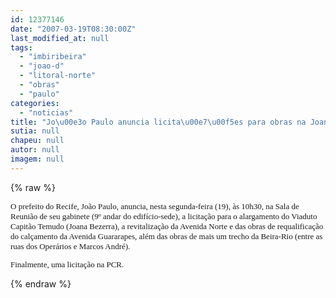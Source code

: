 ```yaml
---
id: 12377146
date: "2007-03-19T08:30:00Z"
last_modified_at: null
tags:
  - "imbiribeira"
  - "joao-d"
  - "litoral-norte"
  - "obras"
  - "paulo"
categories:
  - "noticias"
title: "Jo\u00e3o Paulo anuncia licita\u00e7\u00f5es para obras na Joana Bezerra, Avenida Norte e Beira-Rio "
sutia: null
chapeu: null
autor: null
imagem: null
---
```

{% raw %}
<p><FONT face=\"Courier New\" size=2></p>
<p><P><FONT face=Verdana>O prefeito do Recife, João Paulo, anuncia, nesta segunda-feira (19), às 10h30, na Sala de Reunião de seu gabinete (9º andar do edifício-sede), a licitação para o alargamento do Viaduto Capitão Temudo (Joana Bezerra), a revitalização da Avenida Norte e das obras de requalificação do calçamento da Avenida Guararapes, além das obras de mais um trecho da Beira-Rio (entre as ruas dos Operários e Marcos André).</FONT></P></p>
<p><P><FONT face=Verdana>Finalmente, uma licitação na PCR.</FONT></P></FONT> </p>
{% endraw %}